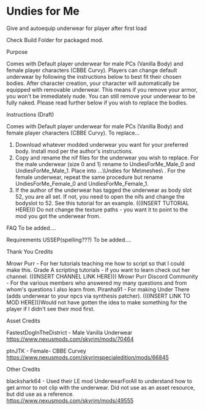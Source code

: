 # Undies for Me
 Give and autoequip underwear for player after first load

Check Build Folder for packaged mod.


Purpose

Comes with Default player underwear for male PCs (Vanilla Body) and female player characters (CBBE Curvy). Players can change default underwear by following the instructions below to best fit their chosen bodies. After character creation, your character will automatically be equipped with removable underwear. This means if you remove your armor, you won't be immediately nude. You can still remove your underwear to be fully naked. 
Please read further below if you wish to replace the bodies.


Instructions (Draft)

Comes with Default player underwear for male PCs (Vanilla Body) and female player characters (CBBE Curvy). To replace...
1) Download whatever modded underwear you want for your preferred body. Install mod per the author's instructions.
2) Copy and rename the nif files for the underwear you wish to replace. For the male underwear (size 0 and 1) rename to UndiesForMe_Male_0 and UndiesForMe_Male_1. Place into ...\Undies for Me\meshes\ . For the female underwear, repeat the same procedure but rename UndiesForMe_Female_0 and UndiesForMe_Female_1. 
3) If the author of the underwear has tagged the underwear as body slot 52, you are all set. If not, you need to open the nifs and change the bodyslot to 52. See this tutorial for an example. (((INSERT TUTORIAL HERE))) 
Do not change the texture paths - you want it to point to the mod you got the underwear from.


FAQ
To be added....


Requirements
USSEP(spelling???) To be added....


Thank You Credits

Mrowr Purr - For her tutorials teaching me how to script so that I could make this. Grade A scripting tutorials - if you want to learn check out her channel. (((INSERT CHANNEL LINK HERE)))
Mrowr Purr Discord Community - For the various members who answered my many questions and from whom's questions I also learn from.
Piranha91 - For making Under There (adds underwear to your npcs via synthesis patcher). (((INSERT LINK TO MOD HERE)))Would not have gotten the idea to make something for the player if I didn't see their mod first.

Asset Credits

FastestDogInTheDistrict - Male Vanilla Underwear
https://www.nexusmods.com/skyrim/mods/70464

ptnJTK - Female- CBBE Curvey
https://www.nexusmods.com/skyrimspecialedition/mods/66845

Other Credits

blackshark64 - Used their LE mod UnderwearForAll to understand how to get armor to not clip with the underwear. Did not use as an asset resource, but did use as a reference.
https://www.nexusmods.com/skyrim/mods/49555
